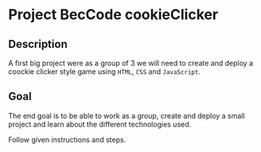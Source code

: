 # Project BecCode cookieClicker

## Description
A first big project were as a group of 3 we will need to create and deploy a coockie clicker style game using `HTML`, `CSS` and `JavaScript`.

## Goal
The end goal is to be able to work as a group, create and deploy a small project and learn about the different technologies used.

Follow given instructions and steps.
